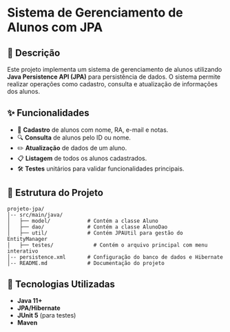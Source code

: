 # Sistema de Gerenciamento de Alunos com JPA

## 📌 Descrição
Este projeto implementa um sistema de gerenciamento de alunos utilizando **Java Persistence API (JPA)** para persistência de dados. O sistema permite realizar operações como cadastro, consulta e atualização de informações dos alunos.

## ✨ Funcionalidades
- 📌 **Cadastro** de alunos com nome, RA, e-mail e notas.
- 🔍 **Consulta** de alunos pelo ID ou nome.
- ✏️ **Atualização** de dados de um aluno.
- 📋 **Listagem** de todos os alunos cadastrados.
- 🛠️ **Testes** unitários para validar funcionalidades principais.

## 📂 Estrutura do Projeto
```
projeto-jpa/
│-- src/main/java/
│   ├── model/            # Contém a classe Aluno
│   ├── dao/              # Contém a classe AlunoDao
│   ├── util/             # Contém JPAUtil para gestão do EntityManager
│   ├── testes/             # Contém o arquivo principal com menu interativo
│-- persistence.xml       # Configuração do banco de dados e Hibernate
│-- README.md             # Documentação do projeto
```



## 📝 Tecnologias Utilizadas
- **Java 11+**
- **JPA/Hibernate**
- **JUnit 5** (para testes)
- **Maven**


